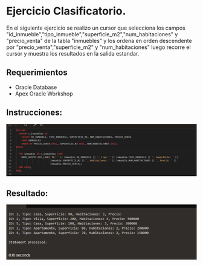 # Ejercicio Clasificatorio.
En el siguiente ejercicio se realizo un cursor que selecciona los campos "id_inmueble","tipo_inmueble","superficie_m2","num_habitaciones" y "precio_venta" de la tabla "inmuebles" y los ordena en orden descendente por "precio_venta","superficie_m2" y "num_habitaciones" luego recorre el cursor y muestra los resultados en la salida estandar.

## Requerimientos
- Oracle Database
- Apex Oracle Workshop

## Instrucciones:

![Instrucciones](https://github.com/Darknesx324/Talleres-SQL/blob/main/SQL/Intruccion.png)


## Resultado:

![Resultado](https://github.com/Darknesx324/Talleres-SQL/blob/main/SQL/Screenshot_261.png)
